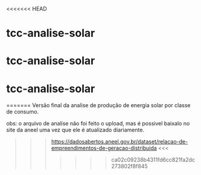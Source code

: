<<<<<<< HEAD
# tcc-analise-solar
# tcc-analise-solar
# tcc-analise-solar
=======
Versão final da analise de produção de energia solar por classe de consumo.

obs: o arquivo de analise não foi feito o upload, mas é possivel baixalo no site da aneel uma vez que ele é atualizado diariamente. 
>>> https://dadosabertos.aneel.gov.br/dataset/relacao-de-empreendimentos-de-geracao-distribuida  <<<
>>>>>>> ca02c09238b4311fd6cc821fa2dc273802f8f845
